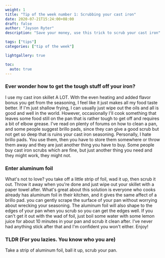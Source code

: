 ```yaml
---
weight: 1
title: "Tip of the week number 1: Scrubbing your cast iron"
date: 2020-07-21T15:24:00+08:00
draft: false
author: "Jayson Ryter"
description: "Save your money, use this trick to scrub your cast iron"

tags: ["tips"]
categories: ["tip of the week"]

lightgallery: true

toc:
  auto: true
---
```


### Ever wonder how to get the tough stuff off your iron?

I use my cast iron skillet A LOT. With the even heating and added flavor bonus you get from the seasoning, I feel like it just makes all my food taste better. 
If I'm just shallow frying, I can usually just wipe out the oils and all is good and well in the world. However, occasionally I'll cook something that leaves some 
food still on the pan that is rather tough to get off and requires a bit of elbow grease. I've read on plenty of forums on how to clean a pan, and some people 
suggest brillo pads, since they can give a good scrub but not get so deep that is ruins your cast iron seasoning. Personally, I hate brillo pads. You use them, then you 
have to store them somewhere or throw them away and they are just another thing you have to buy. Some people buy cast iron scrubs which are fine, but just another thing you 
need and they might work, they might not. 

### Enter aluminum foil

What's not to love? you take off a little strip of foil, wad it up, then scrub it out. Throw it away when you're done and just wipe out your skillet with a paper towel 
after. What's great about this solution is everyone who cooks already has aluminum foil in their kitchen, and it gives the same affect of a brillo pad. you can gently 
scrape the surface of your pan without worrying about wrecking your seasoning. The aluminum foil will also shape to the edges of your pan when you scrub so you can 
get the edges well. If you can't get it out with the wad of foil, just boil some water with some lemon juice for about 10 minutes in your pan and scrub it clean after. 
I've never had anything stick after that and I'm confident you won't either. Enjoy!  

### TLDR (For you lazies. You know who you are)

Take a strip of aluminum foil, ball it up, scrub your pan. 
